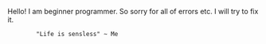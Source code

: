 Hello!
    I am beginner programmer.
    So sorry for all of errors etc.
    I will try to fix it.


            "Life is sensless" ~ Me